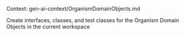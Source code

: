 Context: gen-ai-context/OrganismDomainObjects.md

Create interfaces, classes, and test classes for the Organism Domain Objects in the current workspace